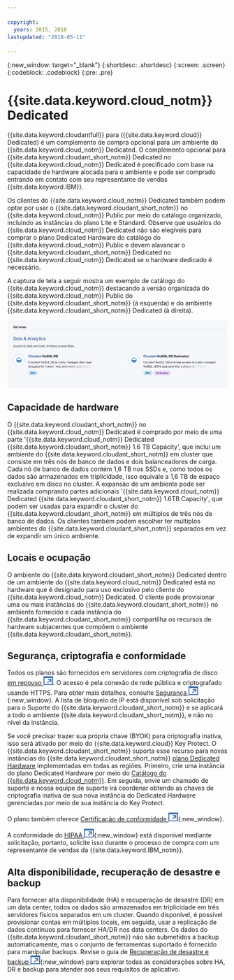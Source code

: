 ```yaml
---

copyright:
  years: 2015, 2018
lastupdated: "2018-05-11"

---
```


{:new_window: target="_blank"}
{:shortdesc: .shortdesc}
{:screen: .screen}
{:codeblock: .codeblock}
{:pre: .pre}

<!-- Acrolinx: 2017-02-23 -->

# {{site.data.keyword.cloud_notm}} Dedicated

{{site.data.keyword.cloudantfull}} para ({{site.data.keyword.cloud}} Dedicated) é
um complemento de compra opcional para um ambiente do {{site.data.keyword.cloud_notm}} Dedicated. O complemento opcional para
{{site.data.keyword.cloudant_short_notm}} Dedicated no {{site.data.keyword.cloud_notm}} Dedicated é precificado com base na capacidade de hardware
alocada para o ambiente e pode ser comprado entrando em contato com seu representante de vendas {{site.data.keyword.IBM}}.  

Os clientes do {{site.data.keyword.cloud_notm}} Dedicated também podem optar por usar o {{site.data.keyword.cloudant_short_notm}} no {{site.data.keyword.cloud_notm}} Public
por meio do catálogo organizado, incluindo as instâncias do plano Lite e Standard. Observe que
usuários do {{site.data.keyword.cloud_notm}} Dedicated não são elegíveis para comprar o plano Dedicated
Hardware do
catálogo do {{site.data.keyword.cloud_notm}} Public e devem alavancar o {{site.data.keyword.cloudant_short_notm}} Dedicated no
{{site.data.keyword.cloud_notm}} Dedicated se o hardware dedicado é necessário.   

A captura de tela a seguir mostra um exemplo de catálogo do {{site.data.keyword.cloud_notm}} destacando a versão organizada do
{{site.data.keyword.cloud_notm}} Public do {{site.data.keyword.cloudant_short_notm}} (à esquerda) e do ambiente {{site.data.keyword.cloudant_short_notm}} Dedicated (à direita).  

![{{site.data.keyword.cloudant_short_notm}} catálogo](../images/bluemix_catalog.png)

## Capacidade de hardware 

O {{site.data.keyword.cloudant_short_notm}} no {{site.data.keyword.cloud_notm}} Dedicated é comprado por meio de uma parte '{{site.data.keyword.cloud_notm}} Dedicated
{{site.data.keyword.cloudant_short_notm}} 1.6 TB Capacity', que inclui um ambiente do {{site.data.keyword.cloudant_short_notm}} em cluster
que consiste em três nós de banco de dados e dois balanceadores de carga. Cada nó de banco de dados
contém 1,6 TB nos SSDs e, como todos os dados são armazenados em triplicidade, isso
equivale a 1,6 TB de espaço exclusivo em disco no cluster. A expansão de um
ambiente pode ser realizada comprando partes adicionais '{{site.data.keyword.cloud_notm}} Dedicated
{{site.data.keyword.cloudant_short_notm}} 1.6TB Capacity', que podem ser usadas para expandir o
cluster do {{site.data.keyword.cloudant_short_notm}} em múltiplos de três nós de banco de dados. Os clientes também podem
escolher ter múltiplos ambientes do {{site.data.keyword.cloudant_short_notm}} separados em vez de
expandir um único ambiente.

## Locais e ocupação 

O ambiente do {{site.data.keyword.cloudant_short_notm}} Dedicated dentro de um ambiente do {{site.data.keyword.cloud_notm}} Dedicated está no hardware
que é designado para uso exclusivo pelo cliente do {{site.data.keyword.cloud_notm}} Dedicated. O cliente pode provisionar
uma ou mais instâncias do {{site.data.keyword.cloudant_short_notm}} no ambiente fornecido e cada instância do {{site.data.keyword.cloudant_short_notm}}
compartilha os recursos de hardware subjacentes que compõem o ambiente {{site.data.keyword.cloudant_short_notm}}. 

## Segurança, criptografia e conformidade 

Todos os planos são fornecidos em servidores com criptografia de disco [em repouso
![Ícone de link externo](../images/launch-glyph.svg "Ícone de link externo")](https://en.wikipedia.org/wiki/Data_at_rest). O acesso é pela conexão de rede pública e criptografado
usando HTTPS. Para obter mais detalhes, consulte [Segurança ![Ícone de link externo](../images/launch-glyph.svg "Ícone de link externo")](../offerings/security.html#security){:new_window}.
A lista de bloqueio de IP está disponível sob solicitação para o Suporte do {{site.data.keyword.cloudant_short_notm}} e se aplicará a
todo o ambiente {{site.data.keyword.cloudant_short_notm}}, e não no nível da instância. 

Se você precisar trazer sua própria chave (BYOK) para criptografia inativa, isso será ativado por meio do {{site.data.keyword.cloud}}
Key Protect. O {{site.data.keyword.cloudant_short_notm}} suporta esse recurso para novas instâncias do {{site.data.keyword.cloudant_short_notm}}
[plano Dedicated
Hardware](https://console.bluemix.net/docs/services/Cloudant/offerings/bluemix.html#ibm-cloud-public)
implementadas em todas as regiões. Primeiro, crie uma instância do plano Dedicated
Hardware por meio do [Catálogo do {{site.data.keyword.cloud_notm}}](https://console.bluemix.net/catalog/). Em seguida, envie um
chamado de suporte e nossa equipe de suporte irá coordenar obtendo as chaves de criptografia inativa
de sua nova instância do Dedicated
Hardware gerenciadas por meio de sua instância do Key Protect. 

O plano também oferece [Certificação de conformidade ![Ícone de link externo](../images/launch-glyph.svg "Ícone de link externo")](https://console.bluemix.net/docs/services/Cloudant/offerings/compliance.html#cloudant-security-compliance){:new_window}. 

A conformidade do [HIPAA ![Ícone de link externo](../images/launch-glyph.svg "Ícone de link externo")](https://en.wikipedia.org/wiki/Health_Insurance_Portability_and_Accountability_Act){:new_window}
está disponível mediante solicitação, portanto, solicite isso durante o processo de compra com um representante de vendas da {{site.data.keyword.IBM_notm}}. 

## Alta disponibilidade, recuperação de desastre e backup 

Para fornecer alta disponibilidade (HA) e recuperação de desastre (DR) em um data center, todos os dados são armazenados em triplicidade em três servidores físicos separados em um cluster. Quando disponível, é possível provisionar contas em múltiplos locais,
em seguida, usar a replicação de dados contínuos para fornecer HA/DR nos data centers. Os dados do {{site.data.keyword.cloudant_short_notm}} não são submetidos a backup automaticamente, mas o conjunto de ferramentas suportado é fornecido para manipular backups. Revise o
guia de [Recuperação de desastre e backup ![Ícone de link externo](../images/launch-glyph.svg "Ícone de link externo")](https://console.bluemix.net/docs/services/Cloudant/guides/disaster-recovery-and-backup.html#disaster-recovery-and-backup){:new_window}
para explorar todas as considerações sobre HA, DR e backup para atender aos seus requisitos de aplicativo.

